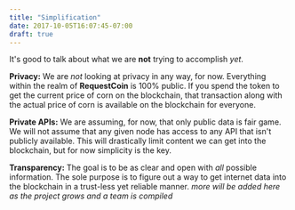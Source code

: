 ```yaml
---
title: "Simplification"
date: 2017-10-05T16:07:45-07:00
draft: true
---
```


It's good to talk about what we are **not** trying to accomplish *yet*.

**Privacy:** We are *not* looking at privacy in any way, for now. Everything within the realm of **RequestCoin** is 100% public. If you spend the token to get the current price of corn on the blockchain, that transaction along with the actual price of corn is available on the blockchain for everyone.

**Private APIs:** We are assuming, for now, that only public data is fair game. We will not assume that any given node has access to any API that isn't publicly available. This will drastically limit content we can get into the blockchain, but for now simplicity is the key.

**Transparency:** The goal is to be as clear and open with *all* possible information. The sole purpose is to figure out a way to get internet data into the blockchain in a trust-less yet reliable manner. *more will be added here as the project grows and a team is compiled*

